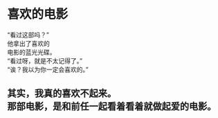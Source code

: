 # 喜欢的电影

“看过这部吗？”\
他拿出了喜欢的\
电影的蓝光光碟。\
“看过呀，就是不太记得了。”\
“诶？我以为你一定会喜欢的。”

其实，我真的喜欢不起来。\
那部电影，是和前任一起看着看着就做起爱的电影。
<br>
<br>
<br>
<br>
<br>
<br>
<br>
<br>
<br>
<br>
<br>
<br>
<br>
<br>
<br>
<br>
<br>
<br>
<br>
<br>
<br>
---
